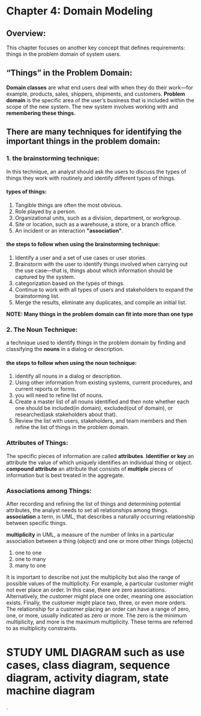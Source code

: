 # Chapter 4: Domain Modeling

## Overview:
This chapter focuses on another key concept that defines requirements: things in the problem domain of system users. 

## “Things” in the Problem Domain:
**Domain classes** are what end users deal with when they do their work—for example, products, sales, shippers, shipments, and customers.
**Problem domain** is the specific area of the user’s business that is included within the scope of the new system. The new system involves working with and **remembering these things.**

## There are many techniques for identifying the important things in the problem domain:
### 1. the brainstorming technique:
  In this technique, an analyst should ask the users to discuss the types of things they work with routinely and identify different types of things.
  #### types of things:
  1. Tangible things are often the most obvious.
  2. Role played by a person.
  3. Organizational units, such as a division, department, or workgroup.
  4. Site or location, such as a warehouse, a store, or a branch office.
  5. An incident or an interaction **"association"**.

#### the steps to follow when using the brainstorming technique:
1. Identify a user and a set of use cases or user stories.
2. Brainstorm with the user to identify things involved when carrying out the use case—that is, things about which information should be captured by the system.
3. categorization based on the types of things.
4. Continue to work with all types of users and stakeholders to expand the brainstorming list.
5. Merge the results, eliminate any duplicates, and compile an initial list.

**NOTE: Many things in the problem domain can fit into more than one type**
### 2. The Noun Technique:
a technique used to identify things in the problem domain by finding and classifying the **nouns** in a dialog or description.
#### the steps to follow when using the noun technique:
1. identify all nouns in a dialog or description.
2. Using other information from existing systems, current procedures, and current reports or forms.
3. you will need to refine list of nouns.
4. Create a master list of all nouns identified and then note whether each one should be included(in domain), excluded(out of domain), or researched(ask stakeholders about that).
5. Review the list with users, stakeholders, and team members and then refine the list of things in the problem domain.

### Attributes of Things:
The specific pieces of information are called **attributes**.
**Identifier or key** an attribute the value of which uniquely identifies an individual thing or object.
**compound attribute** an attribute that consists of **multiple** pieces of information but is best treated in the aggregate.

### Associations among Things:
After recording and refining the list of things and determining potential attributes, the analyst needs to set all  relationships among things.
**association** a term, in UML, that describes a naturally occurring relationship between specific things.

**multiplicity** in UML, a measure of the number of links in a particular association between a thing (object) and one or more other things (objects)
  1. one to one
  2. one to many
  3. many to one

It is important to describe not just the multiplicity but also the range of possible values of the multiplicity.
For example, a particular customer might not ever place an order. In this case, there are zero associations. Alternatively, the customer might place one order, meaning one association exists. Finally, the customer might place two, three, or even more orders. The relationship for a customer placing an order can have a
range of zero, one, or more, usually indicated as zero or more. The zero is the minimum multiplicity, and more is the maximum multiplicity. These terms are referred to as multiplicity constraints.

# STUDY UML DIAGRAM such as use cases, class diagram, sequence diagram, activity diagram, state machine diagram 
.






















